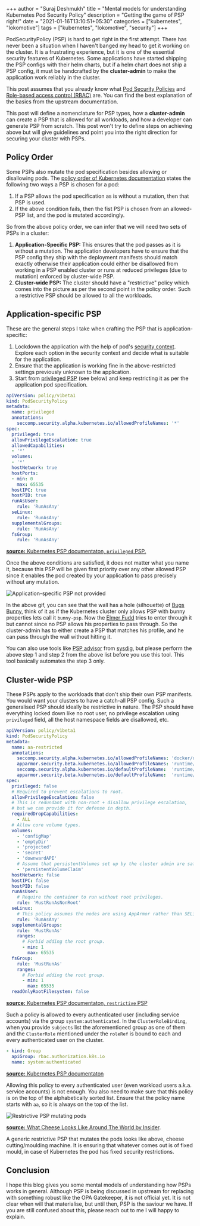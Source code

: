 +++
author = "Suraj Deshmukh"
title = "Mental models for understanding Kubernetes Pod Security Policy"
description = "Getting the game of PSP right!"
date = "2021-01-16T13:10:51+05:30"
categories = ["kubernetes", "lokomotive"]
tags = ["kubernetes", "lokomotive", "security"]
+++

PodSecurityPolicy (PSP) is hard to get right in the first attempt. There has never been a situation when I haven't banged my head to get it working on the cluster. It is a frustrating experience, but it is one of the essential security features of Kubernetes. Some applications have started shipping the PSP configs with their helm charts, but if a helm chart does not ship a PSP config, it must be handcrafted by the **cluster-admin** to make the application work reliably in the cluster.

This post assumes that you already know what [Pod Security Policies](https://kubernetes.io/docs/concepts/policy/pod-security-policy) and [Role-based access control (RBAC)](https://kubernetes.io/docs/reference/access-authn-authz/rbac/) are. You can find the best explanation of the basics from the upstream documentation.

This post will define a nomenclature for PSP types, how a **cluster-admin** can create a PSP that is allowed for all workloads, and how a developer can generate PSP from scratch. This post won't try to define steps on achieving above but will give guidelines and point you into the right direction for securing your cluster with PSPs.

## Policy Order

Some PSPs also mutate the pod specification besides allowing or disallowing pods. The [policy order of Kubernetes documentation](https://kubernetes.io/docs/concepts/policy/pod-security-policy/#policy-order) states the following two ways a PSP is chosen for a pod:

1. If a PSP allows the pod specification as is without a mutation, then that PSP is used.
2. If the above condition fails, then the fist PSP is chosen from an allowed-PSP list, and the pod is mutated accordingly.

So from the above policy order, we can infer that we will need two sets of PSPs in a cluster:

1. **Application-Specific PSP:** This ensures that the pod passes as it is without a mutation. The application developers have to ensure that the PSP config they ship with the deployment manifests should match exactly otherwise their application could either be disallowed from working in a PSP enabled cluster or runs at reduced privileges (due to mutation) enforced by cluster-wide PSP.
2. **Cluster-wide PSP:** The cluster should have a "restrictive" policy which comes into the picture as per the second point in the policy order. Such a restrictive PSP should be allowed to all the workloads.

## Application-specific PSP

These are the general steps I take when crafting the PSP that is application-specific:

1. Lockdown the application with the help of pod's [security context](https://kubernetes.io/docs/tasks/configure-pod-container/security-context/). Explore each option in the security context and decide what is suitable for the application.
2. Ensure that the application is working fine in the above-restricted settings previously unknown to the application.
3. Start from [privileged PSP](https://kubernetes.io/docs/concepts/policy/pod-security-policy/#example-policies) (see below) and keep restricting it as per the application pod specification.

```yaml
apiVersion: policy/v1beta1
kind: PodSecurityPolicy
metadata:
  name: privileged
  annotations:
    seccomp.security.alpha.kubernetes.io/allowedProfileNames: '*'
spec:
  privileged: true
  allowPrivilegeEscalation: true
  allowedCapabilities:
  - '*'
  volumes:
  - '*'
  hostNetwork: true
  hostPorts:
  - min: 0
    max: 65535
  hostIPC: true
  hostPID: true
  runAsUser:
    rule: 'RunAsAny'
  seLinux:
    rule: 'RunAsAny'
  supplementalGroups:
    rule: 'RunAsAny'
  fsGroup:
    rule: 'RunAsAny'
```

[**source:** Kubernetes PSP documentaton, `privileged` PSP.](https://kubernetes.io/docs/concepts/policy/pod-security-policy/#example-policies)

Once the above conditions are satisfied, it does not matter what you name it, because this PSP will be given first priority over any other allowed PSP since it enables the pod created by your application to pass precisely without any mutation.

![Application-specific PSP not provided](/images/mental-models-for-understanding-kubernetes-pod-security-policy/looney.gif "Application-specific PSP not provided")

In the above gif, you can see that the wall has a hole (silhouette) of [Bugs Bunny](https://looneytunes.fandom.com/wiki/Bugs_Bunny), think of it as if the Kubernetes cluster only allows PSP with bunny properties lets call it `bunny-psp`. Now the [Elmer Fudd](https://looneytunes.fandom.com/wiki/Elmer_Fudd) tries to enter through it but cannot since no PSP allows his properties to pass through. So the cluster-admin has to either create a PSP that matches his profile, and he can pass through the wall without hitting it.

You can also use tools like [PSP advisor](https://github.com/sysdiglabs/kube-psp-advisor) from [sysdig](https://sysdig.com/), but please perform the above step 1 and step 2 from the above list before you use this tool. This tool basically automates the step 3 only.

## Cluster-wide PSP

These PSPs apply to the workloads that don't ship their own PSP manifests. You would want your clusters to have a catch-all PSP config. Such a generalised PSP should ideally be restrictive in nature. The PSP should have everything locked down like no root user, no privilege escalation using `privileged` field, all the host namespace fields are disallowed, etc.

```yaml
apiVersion: policy/v1beta1
kind: PodSecurityPolicy
metadata:
  name: aa-restricted
  annotations:
    seccomp.security.alpha.kubernetes.io/allowedProfileNames: 'docker/default,runtime/default'
    apparmor.security.beta.kubernetes.io/allowedProfileNames: 'runtime/default'
    seccomp.security.alpha.kubernetes.io/defaultProfileName:  'runtime/default'
    apparmor.security.beta.kubernetes.io/defaultProfileName:  'runtime/default'
spec:
  privileged: false
  # Required to prevent escalations to root.
  allowPrivilegeEscalation: false
  # This is redundant with non-root + disallow privilege escalation,
  # but we can provide it for defense in depth.
  requiredDropCapabilities:
    - ALL
  # Allow core volume types.
  volumes:
    - 'configMap'
    - 'emptyDir'
    - 'projected'
    - 'secret'
    - 'downwardAPI'
    # Assume that persistentVolumes set up by the cluster admin are safe to use.
    - 'persistentVolumeClaim'
  hostNetwork: false
  hostIPC: false
  hostPID: false
  runAsUser:
    # Require the container to run without root privileges.
    rule: 'MustRunAsNonRoot'
  seLinux:
    # This policy assumes the nodes are using AppArmor rather than SELinux.
    rule: 'RunAsAny'
  supplementalGroups:
    rule: 'MustRunAs'
    ranges:
      # Forbid adding the root group.
      - min: 1
        max: 65535
  fsGroup:
    rule: 'MustRunAs'
    ranges:
      # Forbid adding the root group.
      - min: 1
        max: 65535
  readOnlyRootFilesystem: false
```

[**source:** Kubernetes PSP documentaton, `restrictive` PSP](https://kubernetes.io/docs/concepts/policy/pod-security-policy/#example-policies)

Such a policy is allowed to every authenticated user (including service accounts) via the group `system:authenticated`. In the `ClusterRoleBinding`, when you provide `subjects` list the aforementioned group as one of them and the `ClusterRole` mentioned under the `roleRef` is bound to each and every authenticated user on the cluster.

```yaml
- kind: Group
  apiGroup: rbac.authorization.k8s.io
  name: system:authenticated
```

[**source:** Kubernetes PSP documentaton](https://kubernetes.io/docs/concepts/policy/pod-security-policy/#via-rbac)

Allowing this policy to every authenticated user (even workload users a.k.a. service accounts) is not enough. You also need to make sure that this policy is on the top of the alphabetically sorted list. Ensure that the policy name starts with `aa`, so it is always on the top of the list.

![Restrictive PSP mutating pods](/images/mental-models-for-understanding-kubernetes-pod-security-policy/cheese.gif "Restrictive PSP mutating pods")

[**source:** What Cheese Looks Like Around The World by Insider](https://youtu.be/2NutfCHAyNM).

A generic restrictive PSP that mutates the pods looks like above, cheese cutting/moulding machine. It is ensuring that whatever comes out is of fixed mould, in case of Kubernetes the pod has fixed security restrictions.

## Conclusion

I hope this blog gives you some mental models of understanding how PSPs works in general. Although PSP is being discussed in upstream for replacing with something robust like the OPA Gatekeeper, it is not official yet. It is not clear when will that materialise, but until then, PSP is the saviour we have.
If you are still confused about this, please reach out to me I will happy to explain.

